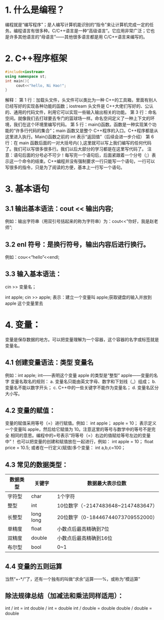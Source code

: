 # 1. 什么是编程？ 

编程就是“编写程序”；是人编写计算机能识别的“指令”来让计算机完成一定的任务。编程语言有很多种。C/C++语言是一种“高级语言”。它应用非常广泛；它也是许多其他语言的“母语言”——其他很多语言都是用 C/C++语言来编写的。

# 2. C++程序框架 

```c++
#include<iostream>
using namespace st;
int main(){
     cout<<"hello, Ni Hao!";
}
```
解释： 
第 1 行：加载头文件，头文件可以类比为一种 C++的工具箱，里面有别人已经写好的实现各种功能的函数；iostream 头文件是 C++大佬们写好的、公认的、通用的代码文件，利用它可以实现一些输入输出相关的功能。
第 3 行：命名空间。就像我们去打球要去专门的篮球场一样。命名空间定义了一种上下文的环境，我们在这个环境里编写代码。
第 5 行：main()函数。函数是一种实现某个功能的“许多行代码的集合”；main 函数又是整个 C++程序的入口。C++程序都是从这里进入执行。Main()函数之前的 int 表示“返回值”（后续会进一步介绍）
第 6 行：在 main 函数后面的一对大括号内{ },这里就可以写上我们编写的任何代码了。我们可以写很多很多行。我们以后大部分的学习都是在这里写代码了。
注意：语句后面的分号必不可少！每写完一个语句后，后面紧跟着一个分号（;）表示这一个命令的结束。C++编程并没有强制要求一行只能写一个语句，一行可以写很多的指令，只是为了阅读的方便，基本上一行写一个语句。

# 3. 基本语句

## 3.1 输出基本语法：cout << 输出内容;
例如：输出字符串（用双引号括起来的称为字符串）为：cout<<”你好，我是赵老师”;
## 3.2 enl 符号：是换行符号，输出内容后进行换行。
例如：cou<<“hello”<<endl;
## 3.3 输入基本语法：
cin >> 变量名；

int apple;
cin >> apple;
表示：建立一个变量叫 apple;获取键盘的输入并放到 apple 这个变量里去

# 4. 变量： 
 
变量是保存数据的地方。可以把变量理解为一个容器，这个容器的名字或标签就是变量名。
## 4.1 创建变量语法：类型 变量名 
例如：int apple;
int——表明这个变量 apple 的类型是“整型”
apple——变量的名字
变量名取名的规则：
a. 变量名只能由英文字母、数字和下划线（_）组成；
b. 变量名不能以数字开头；
c. C++中的一些关键字不能作为变量名；
d. 变量名区分大小写。
## 4.2 变量的赋值： 
变量的赋值采用等号（=）进行赋值。例如：
int apple；
apple = 10；
表示定义一个变量叫 apple，然后给它赋值为 10。注意这里的等号与数学中的等号不是完全
相同的意思。编程中的=号表示“将等号（=）右边的值赋给等号左边的变量中”！
也可以把变量的创建和赋值放在一起进行，例如：
int apple = 10；
float price = 10.5;
或者在一行定义(赋值)多个变量：
int a,b,c=100；

## 4.3 常见的数据类型：

| 数据类型  | 关键字  |  数据最大表示位数 |
|---|---|---|
|字符型   | char  | 1个字符  |
| 整型  |int   | 10位数字（-2147483648~2147483647） |
| 长整型  | long long  | 20位数字（0-18446744073709552000）  |
| 单精度 | float  | 小数点后最高精确到7位  |
| 双精度 | double  | 小数点后最高精确到16位   |
| 布尔型  | bool  | 0~1  |

## 4.4 变量的五则运算 

当然“+-*/”了，还有一个独有的叫做“求余”运算——%，或称为“模运算”

## 除法规律总结（加减法和乘法同样适用）：

int / int = int
double / int = double
int / double = double
double / double = double